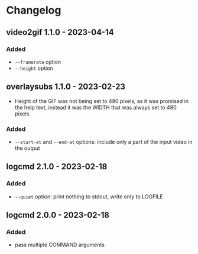 # Changelog

## video2gif 1.1.0 - 2023-04-14

### Added
- `--framerate` option
- `--height` option

## overlaysubs 1.1.0 - 2023-02-23
- Height of the GIF was not being set to 480 pixels, as it was
  promised in the help text, instead it was the WIDTH that was
  always set to 480 pixels.

### Added
- `--start-at` and `--end-at` options: include only a part of the input video in
  the output

## logcmd 2.1.0 - 2023-02-18

### Added
- `--quiet` option: print nothing to stdout, write only to LOGFILE

## logcmd 2.0.0 - 2023-02-18

### Added
- pass multiple COMMAND arguments
